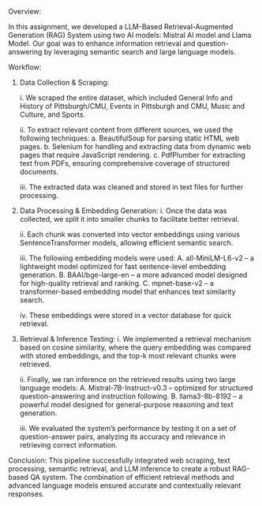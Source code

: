 Overview:

In this assignment, we developed a LLM-Based Retrieval-Augmented Generation (RAG) System using two AI models: Mistral AI model and Llama Model. Our goal was to enhance information retrieval and question-answering by leveraging semantic search and large language models.

Workflow:
  1. Data Collection & Scraping:
     
     i. We scraped the entire dataset, which included General Info and History of Pittsburgh/CMU, Events in Pittsburgh and CMU, Music and Culture, and Sports.
     
     ii. To extract relevant content from different sources, we used the following techniques:
          a. BeautifulSoup for parsing static HTML web pages.
          b. Selenium for handling and extracting data from dynamic web pages that require JavaScript rendering.
          c. PdfPlumber for extracting text from PDFs, ensuring comprehensive coverage of structured documents.
     
     iii. The extracted data was cleaned and stored in text files for further processing.
     
  3. Data Processing & Embedding Generation:
     i. Once the data was collected, we split it into smaller chunks to facilitate better retrieval.
     
     ii. Each chunk was converted into vector embeddings using various SentenceTransformer models, allowing efficient semantic search.
     
     iii. The following embedding models were used:
          A. all-MiniLM-L6-v2 – a lightweight model optimized for fast sentence-level embedding generation.
          B. BAAI/bge-large-en – a more advanced model designed for high-quality retrieval and ranking.
          C. mpnet-base-v2 – a transformer-based embedding model that enhances text similarity search.
     
     iv. These embeddings were stored in a vector database for quick retrieval.
     
   4. Retrieval & Inference Testing:
      i. We implemented a retrieval mechanism based on cosine similarity, where the query embedding was compared with stored embeddings, and the top-k most relevant chunks were retrieved.
      
      ii. Finally, we ran inference on the retrieved results using two large language models:
         A. Mistral-7B-Instruct-v0.3 – optimized for structured question-answering and instruction following.
         B. llama3-8b-8192 – a powerful model designed for general-purpose reasoning and text generation.
      
      iii. We evaluated the system’s performance by testing it on a set of question-answer pairs, analyzing its accuracy and relevance in retrieving correct information.
      
Conclusion:
This pipeline successfully integrated web scraping, text processing, semantic retrieval, and LLM inference to create a robust RAG-based QA system. The combination of efficient retrieval methods and advanced language models ensured accurate and contextually relevant responses.
